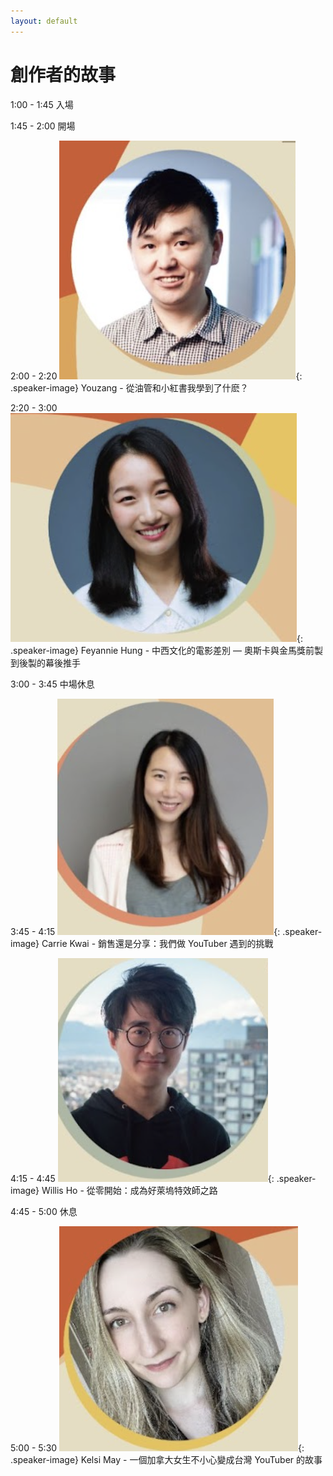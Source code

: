 ```yaml
---
layout: default
---
```


<link rel="stylesheet" href="styles.css">

# 創作者的故事

<span class="highlight">1:00 - 1:45</span> 入場

<span class="highlight">1:45 - 2:00</span> 開場

<span class="highlight">2:00 - 2:20</span> ![Speaker 3](youzang.png){: .speaker-image} Youzang - 從油管和小紅書我學到了什麽？

<span class="highlight">2:20 - 3:00</span> ![Speaker 4](Fey.png){: .speaker-image} Feyannie Hung - 中西文化的電影差別 — 奧斯卡與金馬獎前製到後製的幕後推手

<span class="highlight">3:00 - 3:45</span> 中場休息

<span class="highlight">3:45 - 4:15</span> ![Speaker 3](carrie.png){: .speaker-image} Carrie Kwai - 銷售還是分享：我們做 YouTuber 遇到的挑戰

<span class="highlight">4:15 - 4:45</span> ![Speaker 3](willis.png){: .speaker-image} Willis Ho - 從零開始：成為好萊塢特效師之路

<span class="highlight">4:45 - 5:00</span> 休息

<span class="highlight">5:00 - 5:30</span> ![Speaker 3](keisi.png){: .speaker-image} Kelsi May - 一個加拿大女生不小心變成台灣 YouTuber 的故事
